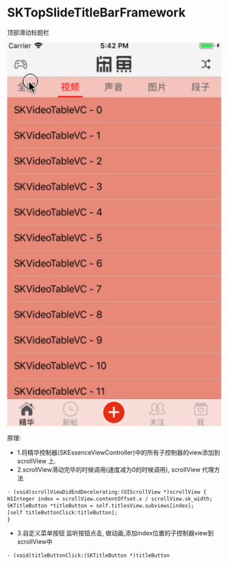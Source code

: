 # SKTopSlideTitleBarFramework

顶部滑动标题栏

<img src="https://github.com/honkerSK/SKiOSDemo/blob/master/08-SKTopSlideTitleBarFramework/SKTopSlideTitleBarFramework.gif" width="500" alt="SKTopSlideTitleBarFramework"></img>


原理:
+ 1.将精华控制器(SKEssenceViewController)中的所有子控制器的view添加到scrollView 上.
+ 2.scrollView滑动完毕的时候调用(速度减为0的时候调用), scrollView 代理方法
```
- (void)scrollViewDidEndDecelerating:(UIScrollView *)scrollView {
NSInteger index = scrollView.contentOffset.x / scrollView.sk_width;
SKTitleButton *titleButton = self.titlesView.subviews[index];
[self titleButtonClick:titleButton];
}

```

+ 3.自定义菜单按钮 监听按钮点击, 做动画,添加index位置的子控制器view到scrollView中
```
- (void)titleButtonClick:(SKTitleButton *)titleButton

```

